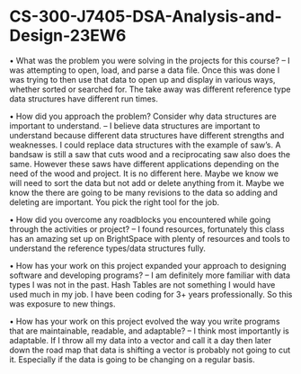 # CS-300-J7405-DSA-Analysis-and-Design-23EW6

•	What was the problem you were solving in the projects for this course? – I was attempting to open, load, and parse a data file. Once this was done I was trying to then use that data to open up and display in various ways, whether sorted or searched for. The take away was different reference type data structures have different run times. 

•	How did you approach the problem? Consider why data structures are important to understand. – I believe data structures are important to understand because different data structures have different strengths and weaknesses. I could replace data structures with the example of saw’s. A bandsaw is still a saw that cuts wood and a reciprocating saw also does the same. However these saws have different applications depending on the need of the wood and project. It is no different here. Maybe we know we will need to sort the data but not add or delete anything from it. Maybe we know the there are going to be many revisions to the data so adding and deleting are important. You pick the right tool for the job. 


•	How did you overcome any roadblocks you encountered while going through the activities or project? – I found resources, fortunately this class has an amazing set up on BrightSpace with plenty of resources and tools to understand the reference types/data structures fully. 

•	How has your work on this project expanded your approach to designing software and developing programs? – I am definitely more familiar with data types I was not in the past. Hash Tables are not something I would have used much in my job. I have been coding for 3+ years professionally. So this was exposure to new things.


•	How has your work on this project evolved the way you write programs that are maintainable, readable, and adaptable? – I think most importantly is adaptable. If I throw all my data into a vector and call it a day then later down the road map that data is shifting a vector is probably not going to cut it. Especially if the data is going to be changing on a regular basis. 

